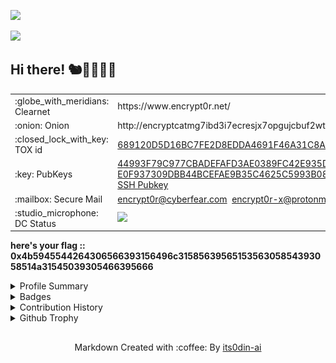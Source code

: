![](https://hit.yhype.me/github/profile?user_id=81013584)
<div>
<img src="https://media.tenor.com/E-ugLdjXA8AAAAAi/koseki-bijou-bijou.gif"/>
<h2><strong>Hi there! 🐿️🔨🔮📜🗿</strong></h2>
<table>
  <tr>
    <td>:globe_with_meridians: Clearnet</td>
    <td>https://www.encrypt0r.net/</td>
  </tr>
  <tr>
    <td>:onion: Onion</td>
    <td>http://encryptcatmg7ibd3i7ecresjx7opgujcbuf2wtae4jb6sbqxui2twqd.onion</td>
  </tr>
  <tr>
    <td>:closed_lock_with_key: TOX id</td>
    <td><a href="https://tox.chat/">689120D5D16BC7FE2D8EDDA4691F46A31C8AC191D46BECF31193DF7DD81E27382C9D713308A2</a></td>
  </tr>
  <tr>
    <td>:key: PubKeys</td>
    <td><a href="https://keys.openpgp.org/search?q=44993F79C977CBADEFAFD3AE0389FC42E935DCDC">44993F79C977CBADEFAFD3AE0389FC42E935DCDC</a><br><a href="https://keys.openpgp.org/search?q=E0F937309DBB44BCEFAE9B35C4625C5993B08351">E0F937309DBB44BCEFAE9B35C4625C5993B08351</a><br><a href="https://encrypt0r.my.id/ssh">SSH Pubkey</a></td>
  </tr>
  <tr>
    <td>:mailbox: Secure Mail</td>
    <td><a href="mailto:encrypt0r@cyberfear.com">encrypt0r@cyberfear.com</a>&nbsp;&nbsp;<a href="mailto:encrypt0r-x@protonmail.com">encrypt0r-x@protonmail.com</a></td>
  <tr>
    <td>:studio_microphone: DC Status</td>
    <td><a href="https://discordapp.com/users/605185837600079891"><img src="https://dcbadge.limes.pink/api/shield/605185837600079891?theme=discord"/></a></td>
  </tr>
</table>
  <p><strong>here's your flag :: 0x4b5945544264306566393156496c3158563956515356305854393058514a31545039305466395666</strong></p>
</div>
<details>
<summary>Profile Summary</summary>

[![W. Syafiuddin profile views](https://u8views.com/api/v1/github/profiles/81013584/views/day-week-month-total-count.svg)](https://u8views.com/github/its0din-ai)
<br/>
[![OS Badge](https://img.shields.io/badge/OS-linux-00a2ed?&logo=Linux&labelColor=000000&style=for-the-badge)](https://www.linux.org/)
[![OS2 Badge](https://img.shields.io/badge/OS-windows-00a2ed?&logo=Windows&labelColor=000000&style=for-the-badge)](https://www.microsoft.com/en-us/windows)
<br>
[![Mail Badge](https://img.shields.io/badge/-Mail-8A90C7?style=for-the-badge&logo=Protonmail&logoColor=white&link=mailto:encrypt0r-x@protonmail.com)](mailto:encrypt0r-x@protonmail.com)
[![Linkedin](https://img.shields.io/badge/-Linkedin-0072b1?style=for-the-badge&logo=Linkedin&logoColor=white)](https://www.linkedin.com/in/encrypt0r/)
<br>

<br/><br/>
<a href="https://tryhackme.com/p/encryptor403" about="_blank"><img src="https://tryhackme-badges.s3.amazonaws.com/encryptor403.png" alt="TryHackMe" width="250px"></a>
<a href="https://app.hackthebox.com/profile/245627" about="_blank"><img src="https://www.hackthebox.com/badge/image/245627" alt="HTB" width="250px"></a>
</details>
<details>
<summary>Badges</summary>
<a href="https://aspen.eccouncil.org/VerifyBadge?type=certification&a=BgG3j4LXgbZJPxXRGhK6IMdvpIY+WjBemrOTV1u+0fw=" about="_blank"><img src="https://aspen.eccouncil.org/Content/Badges/CertifiedBadges/CASEJAVA_06EA5852692D.png" width="100px"/></a>
<a href="https://secops.group/certificate-validation/" about="_blank"><img src="https://secops.group/wp-content/uploads/2023/01/cert-stamp-2.png" width="100px"/></a>
<a href="https://secops.group/certificate-validation/" about="_blank"><img src="https://secops.group/wp-content/uploads/2023/02/Certified-Network-Security-Practitioner-whbg.png" width="100px"/></a>
<a href="https://aspen.eccouncil.org/VerifyBadge?type=certification&a=ZspqRgNZGX6PVe71zoTPL5CxVc2VHtLrA63BtWFAQj8=" about="_blank"><img src="https://aspen.eccouncil.org/Content/Badges/CertifiedBadges/CEH_2E345519D3F7.png" width="100px"/></a>
<a href="https://aspen.eccouncil.org/VerifyBadge?type=certification&a=RyFHvKTdrZCm1RKLbxZ0yLMU55Nmxf/o1q2scEDlli4=" about="_blank"><img src="https://aspen.eccouncil.org/Content/Badges/CertifiedBadges/ECC-CTIA-07FE193842E3.png" width="100px"/></a>
<a href="https://portswigger.net/web-security/e/c/9bbce88c3cc924b6" about="_blank"><img src="https://raw.githubusercontent.com/its0din-ai/its0din-ai/refs/heads/master/assets/bscp-badge.png" width="100px"/></a>
</details>
<details>
    <summary>Contribution History</summary>
<h2 align="center">:chart_with_upwards_trend: Activities</h2>
    
[![Github Graph](https://github-readme-activity-graph.vercel.app/graph?username=its0din-ai&bg_color=22272e&color=6e6e6e&line=19b856&point=267dcf&area=false&hide_border=true)](https://github.com/its0din-ai)
<div align="center">
    <img src="https://raw.githubusercontent.com/its0din-ai/its0din-ai/output/contrib-snek-yami.svg#gh-dark-mode-only" alt="Snake" loop=infinite>
</div>

[![@encrypt0r's Holopin board](https://holopin.io/api/user/board?user=encrypt0r)](https://holopin.io/@encrypt0r)

<br/>
<h2 align="center">:bar_chart: Statistics</h2>
<p align="center">
    <a href="https://github.com/its0din-ai"><img align="center" src="https://github-profile-summary-cards.vercel.app/api/cards/profile-details?username=its0din-ai&theme=nord_dark" alt="its0din-ai ::: Streaks" /></a><br><br/>
    <a href="https://github.com/its0din-ai"><img align="center" src="https://github-readme-streak-stats.herokuapp.com?user=its0din-ai&theme=github-dark&hide_border=true&date_format=j%20M%5B%20Y%5D&fire=CA2E55&stroke=20FC8F&ring=20FC8F&dates=20FC8F&background=282A36" alt="its0din-ai ::: Streaks" /></a><br><br/>
    <a href="https://github.com/its0din-ai"><img align="center" height="180px" src="https://readme-status-bay.vercel.app/api?username=its0din-ai&show_icons=true&count_private=false&include_all_commits=true&hide_border=true&theme=dracula&icon_color=CA2E55&title_color=20fc8f&custom_title=My+Data" alt="its0din-ai ::: Profile Statistics" loop=infinite /></a>
    <a href="https://github.com/its0din-ai"><img align="center" height="180px" src="https://readme-status-bay.vercel.app/api/top-langs/?username=its0din-ai&hide_border=true&langs_count=8&custom_title=8+Top+Languages&title_color=20fc8f&theme=dracula&exclude_repo=machine,hacktrace&hide=hack,css,html,svelte&layout=compact&card_width=280" alt="its0din-ai ::: Top 8 Langs" loop=infinite /></a><br>
</details>
<details>
    <summary>Github Trophy</summary>
    <h2 align="center">:trophy: Trophy :trophy:</h2><br/>
    <div align="center">
        <a href="https://github.com/its0din-ai"><img align="center" src="https://github-profile-trophy.vercel.app/?username=its0din-ai&column=7&margin-w=10&margin-h=15&theme=dracula&no-frame=true" alt="its0din-ai ::: Trophy" /></a>
    </div>
</p>
</details>


## 
<p align="center">Markdown Created with :coffee: By <a href="https://github.com/its0din-ai">its0din-ai</a></p>
